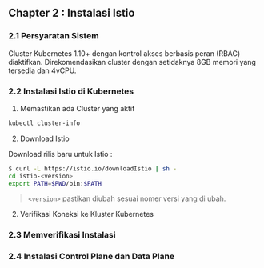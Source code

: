 ## Chapter 2 : Instalasi Istio

### 2.1 Persyaratan Sistem

Cluster Kubernetes 1.10+ dengan kontrol akses berbasis peran (RBAC) diaktifkan. Direkomendasikan cluster dengan setidaknya 8GB memori yang tersedia dan 4vCPU.

### 2.2 Instalasi Istio di Kubernetes

1. Memastikan ada Cluster yang aktif

```bash
kubectl cluster-info
```

2. Download Istio

Download rilis baru untuk Istio :

```bash
$ curl -L https://istio.io/downloadIstio | sh -
cd istio-<version>
export PATH=$PWD/bin:$PATH
```
> `<version>` pastikan diubah sesuai nomer versi yang di ubah.

2. Verifikasi Koneksi ke Kluster Kubernetes
### 2.3 Memverifikasi Instalasi

### 2.4 Instalasi Control Plane dan Data Plane
